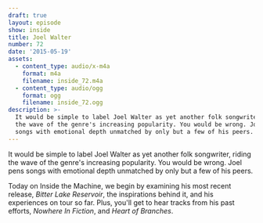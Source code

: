 ```yaml
---
draft: true
layout: episode
show: inside
title: Joel Walter
number: 72
date: '2015-05-19'
assets:
  - content_type: audio/x-m4a
    format: m4a
    filename: inside_72.m4a
  - content_type: audio/ogg
    format: ogg
    filename: inside_72.ogg
description: >-
  It would be simple to label Joel Walter as yet another folk songwriter, riding
  the wave of the genre's increasing popularity. You would be wrong. Joel pens
  songs with emotional depth unmatched by only but a few of his peers.
---
```

It would be simple to label Joel Walter as yet another folk songwriter, riding the wave of the genre's increasing popularity. You would be wrong. Joel pens songs with emotional depth unmatched by only but a few of his peers.

Today on Inside the Machine, we begin by examining his most recent release, *Bitter Lake Reservoir*, the inspirations behind it, and his experiences on tour so far. Plus, you'll get to hear tracks from his past efforts, *Nowhere In Fiction*, and *Heart of Branches*.